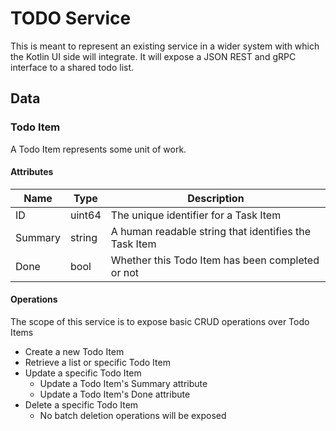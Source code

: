 # TODO Service

This is meant to represent an existing service in a wider system with which the Kotlin UI side will integrate.
It will expose a JSON REST and gRPC interface to a shared todo list.

## Data

### Todo Item
A Todo Item represents some unit of work.

#### Attributes

| Name    | Type   | Description                                           |
|---------|--------|-------------------------------------------------------|
| ID      | uint64 | The unique identifier for a Task Item                 |
| Summary | string | A human readable string that identifies the Task Item |
| Done    | bool   | Whether this Todo Item has been completed or not      |

#### Operations
The scope of this service is to expose basic CRUD operations over Todo Items

* Create a new Todo Item
* Retrieve a list or specific Todo Item
* Update a specific Todo Item
  * Update a Todo Item's Summary attribute
  * Update a Todo Item's Done attribute
* Delete a specific Todo Item
  * No batch deletion operations will be exposed
